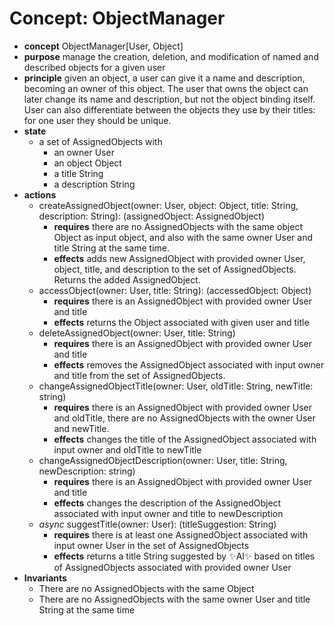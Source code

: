 # Concept: ObjectManager

+ **concept** ObjectManager[User, Object]
+ **purpose** manage the creation, deletion, and modification of named and described
  objects for a given user
+ **principle** given an object, a user can give it a name and description, becoming
  an owner of this object. The user that owns the object can later change its name
  and description, but not the object binding itself. User can also differentiate
  between the objects they use by their titles: for one user they should be unique.
+ **state**
  + a set of AssignedObjects with
    + an owner User
    + an object Object
    + a title String
    + a description String
+ **actions**
  + createAssignedObject(owner: User, object: Object, title: String, description:
    String): (assignedObject: AssignedObject)
    + **requires** there are no AssignedObjects with the same object Object as input
      object, and also with the same owner User and title String at the same time.
    + **effects** adds new AssignedObject with provided owner User, object, title,
      and description to the set of AssignedObjects. Returns the added AssignedObject.
  + accessObject(owner: User, title: String): (accessedObject: Object)
    + **requires** there is an AssignedObject with provided owner User and title
    + **effects** returns the Object associated with given user and title
  + deleteAssignedObject(owner: User, title: String)
    + **requires** there is an AssignedObject with provided owner User and title
    + **effects** removes the AssignedObject associated with input owner and title
      from the set of AssignedObjects.
  + changeAssignedObjectTitle(owner: User, oldTitle: String, newTitle: string)
    + **requires** there is an AssignedObject with provided owner User and oldTitle,
      there are no AssignedObjects with the owner User and newTitle.
    + **effects** changes the title of the AssignedObject associated with input owner
      and oldTitle to newTitle
  + changeAssignedObjectDescription(owner: User, title: String, newDescription:
    string)
    + **requires** there is an AssignedObject with provided owner User and title
    + **effects** changes the description of the AssignedObject associated with input
      owner and title to newDescription
  + *async* suggestTitle(owner: User): (titleSuggestion: String)
    + **requires** there is at least one AssignedObject associated with input owner
      User in the set of AssignedObjects
    + **effects** returns a title String suggested by ✨AI✨ based on titles of
      AssignedObjects associated with provided owner User
+ **Invariants**
  + There are no AssignedObjects with the same Object
  + There are no AssignedObjects with the same owner User and title String at the same
    time